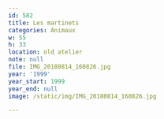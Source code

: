 ```yaml
---
id: 582
title: Les martinets
categories: Animaux
w: 55
h: 33
location: old atelier
note: null
file: IMG_20180814_160826.jpg
year: '1999'
year_start: 1999
year_end: null
image: /static/img/IMG_20180814_160826.jpg

---
```

